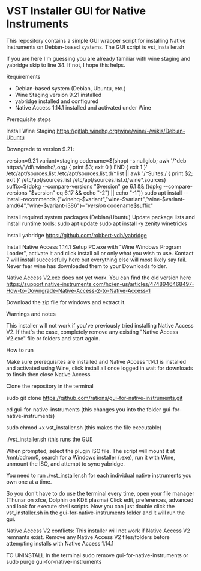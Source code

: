 # VST Installer GUI for Native Instruments

This repository contains a simple GUI wrapper script for installing Native Instruments on Debian-based systems.
The GUI script is vst_installer.sh

If you are here I'm guessing you are already familiar with wine staging and yabridge skip to line 34. If not, I hope this helps.

Requirements

- Debian-based system (Debian, Ubuntu, etc.)
- Wine Staging version 9.21 installed
- yabridge installed and configured
- Native Access 1.14.1 installed and activated under Wine

Prerequisite steps

Install Wine Staging https://gitlab.winehq.org/wine/wine/-/wikis/Debian-Ubuntu 

Downgrade to version 9.21:

version=9.21
variant=staging
codename=$(shopt -s nullglob; awk '/^deb https:\/\/dl\.winehq\.org/ { print $3; exit 0 } END { exit 1 }' /etc/apt/sources.list /etc/apt/sources.list.d/*.list || awk '/^Suites:/ { print $2; exit }' /etc/apt/sources.list /etc/apt/sources.list.d/wine*.sources)
suffix=$(dpkg --compare-versions "$version" ge 6.1 && ((dpkg --compare-versions "$version" eq 6.17 && echo "-2") || echo "-1"))
sudo apt install --install-recommends {"winehq-$variant","wine-$variant","wine-$variant-amd64","wine-$variant-i386"}="$version~$codename$suffix"

Install required system packages (Debian/Ubuntu)
Update package lists and install runtime tools:
sudo apt update
sudo apt install -y zenity winetricks

Install yabridge https://github.com/robbert-vdh/yabridge

Install Native Access 1.14.1 Setup PC.exe with "Wine Windows Program Loader", activate it and click install all or only what you wish to use. Kontact 7 will install successfully here but everything else will most likely say fail. Never fear wine has downloaded them to your Downloads folder.

Native Access V2.exe does not yet work. You can find the old version here https://support.native-instruments.com/hc/en-us/articles/4748946468497-How-to-Downgrade-Native-Access-2-to-Native-Access-1 

Download the zip file for windows and extract it.  

Warnings and notes

This installer will not work if you've previously tried installing Native Access V2. If that's the case, completely remove any existing "Native Access V2.exe" file or folders and start again.

How to run

Make sure prerequisites are installed and Native Access 1.14.1 is installed and activated using Wine, click install all once logged in wait for downloads to finsih then close Native Access

Clone the repository in the terminal

sudo git clone https://github.com/rations/gui-for-native-instruments.git

cd gui-for-native-instruments  (this changes you into the folder gui-for-native-instruments)

sudo chmod +x vst_installer.sh   (this makes the file executable)   

./vst_installer.sh  (this runs the GUI)

When prompted, select the plugin ISO file. The script will mount it at /mnt/cdrom0, search for a Windows installer (.exe), run it with Wine, unmount the ISO, and attempt to sync yabridge.

You need to run ./vst_installer.sh for each individual native instruments you own one at a time.

So you don't have to do use the terminal every time, open your file manager (Thunar on xfce, Dolphin on KDE plasma) Click edit, preferences, advanced and look for execute shell scripts. Now you can just double click the vst_installer.sh in the gui-for-native-instruments folder and it will run the gui.

Native Access V2 conflicts:
This installer will not work if Native Access V2 remnants exist. Remove any Native Access V2 files/folders before attempting installs with Native Access 1.14.1

TO UNINSTALL In the terminal sudo remove gui-for-native-instruments or sudo purge gui-for-native-instruments
